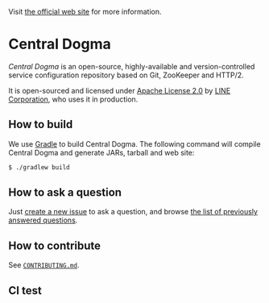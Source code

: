 Visit [the official web site](https://line.github.io/centraldogma/) for more information.

# Central Dogma

_Central Dogma_ is an open-source, highly-available and version-controlled service configuration repository based on Git, ZooKeeper and HTTP/2.

It is open-sourced and licensed under [Apache License 2.0](https://tldrlegal.com/license/apache-license-2.0-(apache-2.0)) by [LINE Corporation](http://linecorp.com/en/), who uses it in production.

## How to build

We use [Gradle](https://gradle.org/) to build Central Dogma. The following command will compile Central Dogma and generate JARs, tarball and web site:

```bash
$ ./gradlew build
```

## How to ask a question

Just [create a new issue](https://github.com/line/centraldogma/issues/new) to ask a question, and browse [the list of previously answered questions](https://github.com/line/centraldogma/issues?q=label%3Aquestion-answered).

## How to contribute

See [`CONTRIBUTING.md`](CONTRIBUTING.md).

## CI test
